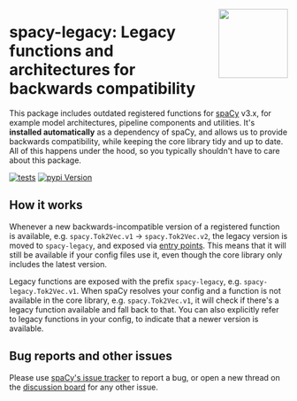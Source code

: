 <a href="https://explosion.ai"><img src="https://explosion.ai/assets/img/logo.svg" width="125" height="125" align="right" /></a>

# spacy-legacy: Legacy functions and architectures for backwards compatibility

This package includes outdated registered functions for
[spaCy](https://spacy.io) v3.x, for example model architectures, pipeline
components and utilities. It's **installed automatically** as a dependency of
spaCy, and allows us to provide backwards compatibility, while keeping the core
library tidy and up to date. All of this happens under the hood, so you
typically shouldn't have to care about this package.

[![tests](https://github.com/explosion/spacy-legacy/actions/workflows/tests.yml/badge.svg)](https://github.com/explosion/spacy-legacy/actions/workflows/tests.yml)
[![pypi Version](https://img.shields.io/pypi/v/spacy-legacy.svg?style=flat-square&logo=pypi&logoColor=white)](https://pypi.org/project/spacy-legacy/)

## How it works

Whenever a new backwards-incompatible version of a registered function is
available, e.g. `spacy.Tok2Vec.v1` &rarr; `spacy.Tok2Vec.v2`, the legacy version
is moved to `spacy-legacy`, and exposed via [entry points](setup.cfg). This
means that it will still be available if your config files use it, even though
the core library only includes the latest version.

Legacy functions are exposed with the prefix `spacy-legacy`, e.g.
`spacy-legacy.Tok2Vec.v1`. When spaCy resolves your config and a function is not
available in the core library, e.g. `spacy.Tok2Vec.v1`, it will check if there's
a legacy function available and fall back to that. You can also explicitly refer
to legacy functions in your config, to indicate that a newer version is
available.

## Bug reports and other issues

Please use [spaCy's issue tracker](https://github.com/explosion/spaCy/issues) to
report a bug, or open a new thread on the
[discussion board](https://github.com/explosion/spaCy/discussions) for any other
issue.

